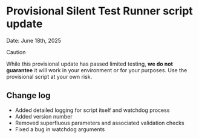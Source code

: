 # Provisional Silent Test Runner script update

Date: June 18th, 2025

> [!CAUTION]
> While this provisional update has passed limited testing, __we do not guarantee__ it will work in your environment or for your purposes. Use the provisional script at your own risk.

## Change log

- Added detailed logging for script itself and watchdog process
- Added version number
- Removed superfluous parameters and associated validation checks
- Fixed a bug in watchdog arguments
